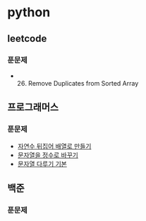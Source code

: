 # python

## leetcode

### 푼문제

- 26. Remove Duplicates from Sorted Array


## 프로그래머스

### 푼문제

- [자연수 뒤집어 배열로 만들기](https://programmers.co.kr/learn/courses/30/lessons/12932)
- [문자열을 정수로 바꾸기](https://programmers.co.kr/learn/courses/30/lessons/12925)
- [문자열 다루기 기본](https://programmers.co.kr/learn/courses/30/lessons/12918)

## 백준

### 푼문제